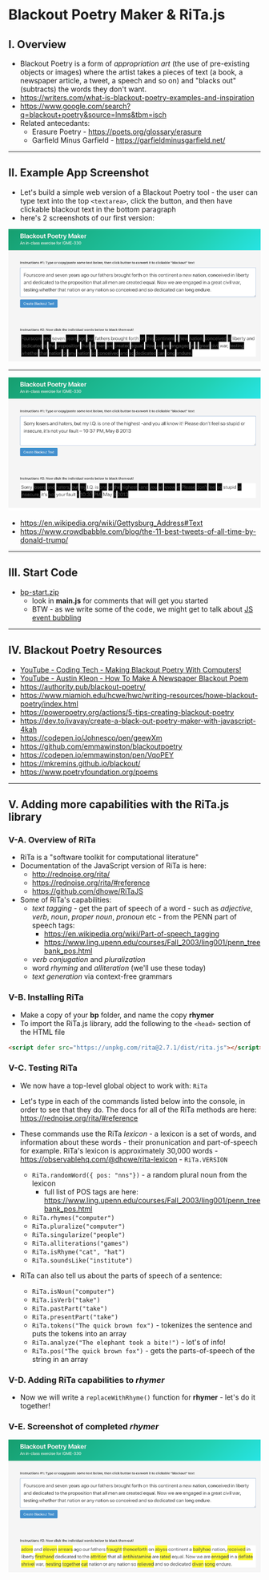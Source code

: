 # Blackout Poetry Maker & RiTa.js

## I. Overview

- Blackout Poetry is a form of *appropriation art* (the use of pre-existing objects or images) where the artist takes a pieces of text (a book, a newspaper article, a tweet, a speech and so on) and "blacks out" (subtracts) the words they don't want.
- https://writers.com/what-is-blackout-poetry-examples-and-inspiration
- https://www.google.com/search?q=blackout+poetry&source=lnms&tbm=isch
- Related antecedants:
  - Erasure Poetry - https://poets.org/glossary/erasure
  - Garfield Minus Garfield - https://garfieldminusgarfield.net/

<hr>

## II. Example App Screenshot

- Let's build a simple web version of a Blackout Poetry tool - the user can type text into the top `<textarea>`, click the button, and then have clickable blackout text in the bottom paragraph
- here's 2 screenshots of our first version:

![screenshot](_images/_bpm/bpm-1.png)

<hr>

![screenshot](_images/_bpm/bpm-2.png)

- https://en.wikipedia.org/wiki/Gettysburg_Address#Text
- https://www.crowdbabble.com/blog/the-11-best-tweets-of-all-time-by-donald-trump/

<hr>

## III. Start Code
- [bp-start.zip](_files/bp-start.zip)
  - look in **main.js** for comments that will get you started 
  - BTW - as we write some of the code, we might get to talk about [JS event bubbling](https://javascript.info/bubbling-and-capturing)


<hr>

## IV. Blackout Poetry Resources
- [YouTube - Coding Tech - Making Blackout Poetry With Computers!](https://www.youtube.com/watch?v=hoxS_tLbqYs)
- [YouTube - Austin Kleon - How To Make A Newspaper Blackout Poem](https://youtu.be/wKpVgoGr6kE)
- https://authority.pub/blackout-poetry/
- https://www.miamioh.edu/hcwe/hwc/writing-resources/howe-blackout-poetry/index.html
- https://powerpoetry.org/actions/5-tips-creating-blackout-poetry
- https://dev.to/ivavay/create-a-black-out-poetry-maker-with-javascript-4kah
- https://codepen.io/Johnesco/pen/geewXm
- https://github.com/emmawinston/blackoutpoetry
- https://codepen.io/emmawinston/pen/VqoPEY
- https://mkremins.github.io/blackout/
- https://www.poetryfoundation.org/poems

<hr>

## V. Adding more capabilities with the RiTa.js library

### V-A. Overview of RiTa
- RiTa is a "software toolkit for computational literature"
- Documentation of the JavaScript version of RiTa is here: 
  - http://rednoise.org/rita/
  - https://rednoise.org/rita/#reference
  - https://github.com/dhowe/RiTaJS
- Some of RiTa's capabilities:
  - *text tagging* - get the part of speech of a word - such as *adjective*, *verb*, *noun*, *proper noun*, *pronoun* etc  - from the PENN part of speech tags: 
    - https://en.wikipedia.org/wiki/Part-of-speech_tagging
    - https://www.ling.upenn.edu/courses/Fall_2003/ling001/penn_treebank_pos.html
  - *verb conjugation* and *pluralization*
  - word *rhyming* and *alliteration* (we'll use these today)
  - *text generation* via context-free grammars

### V-B. Installing RiTa

- Make a copy of your **bp** folder, and name the copy **rhymer**
- To import the RiTa.js library, add the following to the `<head>` section of the HTML file

```html
<script defer src="https://unpkg.com/rita@2.7.1/dist/rita.js"></script>
```

### V-C. Testing RiTa

- We now have a top-level global object to work with: `RiTa`
- Let's type in each of the commands listed below into the console, in order to see that they do. The docs for all of the RiTa methods are here: https://rednoise.org/rita/#reference
- These commands use the RiTa *lexicon* - a lexicon is a set of words, and information about these words - their pronunication and part-of-speech for example. RiTa's lexicon is approximately 30,000 words - https://observablehq.com/@dhowe/rita-lexicon
        - `RiTa.VERSION`
	- `RiTa.randomWord({ pos: "nns"})` - a random plural noun from the lexicon
	  - full list of POS tags are here: https://www.ling.upenn.edu/courses/Fall_2003/ling001/penn_treebank_pos.html
	- `RiTa.rhymes("computer")`
	- `RiTa.pluralize("computer")`
	- `RiTa.singularize("people")`
	- `RiTa.alliterations("games")`
	- `RiTa.isRhyme("cat", "hat")`
	- `RiTa.soundsLike("institute")`

- RiTa can also tell us about the parts of speech of a sentence:
	 - `RiTa.isNoun("computer")`
	 - `RiTa.isVerb("take")`
	 - `RiTa.pastPart("take")`
	 - `RiTa.presentPart("take")`
	 - `RiTa.tokens("The quick brown fox")` - tokenizes the sentence and puts the tokens into an array
	 - `RiTa.analyze("The elephant took a bite!")` - lot's of info!
	 - `RiTa.pos("The quick brown fox")` - gets the parts-of-speech of the string in an array
	
### V-D. Adding RiTa capabilities to *rhymer*

- Now we will write a `replaceWithRhyme()` function for **rhymer** - let's do it together!

### V-E. Screenshot of completed *rhymer*

![screenshot](_images/_bpm/bpm-3.png)
